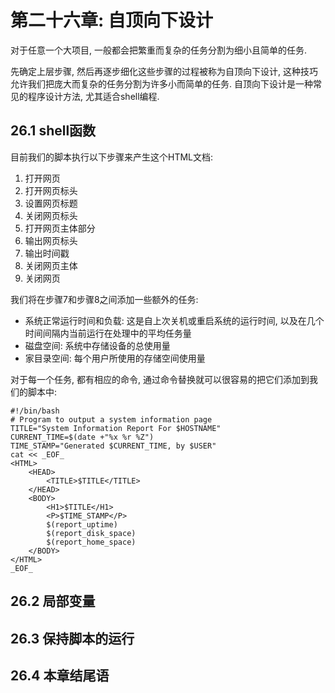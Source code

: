 # 第二十六章: 自顶向下设计 #

对于任意一个大项目, 一般都会把繁重而复杂的任务分割为细小且简单的任务.

先确定上层步骤, 然后再逐步细化这些步骤的过程被称为自顶向下设计, 这种技巧允许我们把庞大而复杂的任务分割为许多小而简单的任务.
自顶向下设计是一种常见的程序设计方法, 尤其适合shell编程.

## 26.1 shell函数 ##

目前我们的脚本执行以下步骤来产生这个HTML文档:

1. 打开网页
2. 打开网页标头
3. 设置网页标题
4. 关闭网页标头
5. 打开网页主体部分
6. 输出网页标头
7. 输出时间戳
8. 关闭网页主体
9. 关闭网页

我们将在步骤7和步骤8之间添加一些额外的任务:

- 系统正常运行时间和负载: 这是自上次关机或重启系统的运行时间, 以及在几个时间间隔内当前运行在处理中的平均任务量
- 磁盘空间: 系统中存储设备的总使用量
- 家目录空间: 每个用户所使用的存储空间使用量

对于每一个任务, 都有相应的命令, 通过命令替换就可以很容易的把它们添加到我们的脚本中:

```
#!/bin/bash
# Program to output a system information page
TITLE="System Information Report For $HOSTNAME"
CURRENT_TIME=$(date +"%x %r %Z")
TIME_STAMP="Generated $CURRENT_TIME, by $USER"
cat << _EOF_
<HTML>
    <HEAD>
        <TITLE>$TITLE</TITLE>
    </HEAD>
    <BODY>
        <H1>$TITLE</H1>
        <P>$TIME_STAMP</P>
        $(report_uptime)
        $(report_disk_space)
        $(report_home_space)
    </BODY>
</HTML>
_EOF_
```

## 26.2 局部变量 ##

## 26.3 保持脚本的运行 ##

## 26.4 本章结尾语 ##
